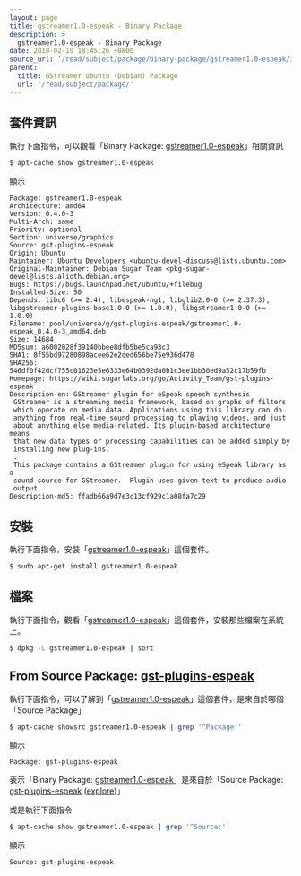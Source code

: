 ```yaml
---
layout: page
title: gstreamer1.0-espeak - Binary Package
description: >
  gstreamer1.0-espeak - Binary Package
date: 2018-02-19 18:45:26 +0800
source_url: '/read/subject/package/binary-package/gstreamer1.0-espeak/index.md'
parent:
  title: GStreamer Ubuntu (Debian) Package
  url: '/read/subject/package/'
---
```



## 套件資訊

執行下面指令，可以觀看「Binary Package: [gstreamer1.0-espeak](https://packages.ubuntu.com/artful/gstreamer1.0-espeak)」相關資訊

``` sh
$ apt-cache show gstreamer1.0-espeak
```

顯示

```
Package: gstreamer1.0-espeak
Architecture: amd64
Version: 0.4.0-3
Multi-Arch: same
Priority: optional
Section: universe/graphics
Source: gst-plugins-espeak
Origin: Ubuntu
Maintainer: Ubuntu Developers <ubuntu-devel-discuss@lists.ubuntu.com>
Original-Maintainer: Debian Sugar Team <pkg-sugar-devel@lists.alioth.debian.org>
Bugs: https://bugs.launchpad.net/ubuntu/+filebug
Installed-Size: 50
Depends: libc6 (>= 2.4), libespeak-ng1, libglib2.0-0 (>= 2.37.3), libgstreamer-plugins-base1.0-0 (>= 1.0.0), libgstreamer1.0-0 (>= 1.0.0)
Filename: pool/universe/g/gst-plugins-espeak/gstreamer1.0-espeak_0.4.0-3_amd64.deb
Size: 14684
MD5sum: a6002028f39140bbee8dfb5be5ca93c3
SHA1: 8f55bd97280898acee62e2ded656be75e936d478
SHA256: 546df0f42dcf755c01623e5e6333e64b0392da0b1c3ee1bb30ed9a52c17b59fb
Homepage: https://wiki.sugarlabs.org/go/Activity_Team/gst-plugins-espeak
Description-en: GStreamer plugin for eSpeak speech synthesis
 GStreamer is a streaming media framework, based on graphs of filters
 which operate on media data. Applications using this library can do
 anything from real-time sound processing to playing videos, and just
 about anything else media-related. Its plugin-based architecture means
 that new data types or processing capabilities can be added simply by
 installing new plug-ins.
 .
 This package contains a GStreamer plugin for using eSpeak library as a
 sound source for GStreamer.  Plugin uses given text to produce audio
 output.
Description-md5: ffadb66a9d7e3c13cf929c1a08fa7c29

```

## 安裝

執行下面指令，安裝「[gstreamer1.0-espeak](https://packages.ubuntu.com/artful/gstreamer1.0-espeak)」這個套件。

``` sh
$ sudo apt-get install gstreamer1.0-espeak
```

## 檔案

執行下面指令，觀看「[gstreamer1.0-espeak](https://packages.ubuntu.com/artful/gstreamer1.0-espeak)」這個套件，安裝那些檔案在系統上。

``` sh
$ dpkg -L gstreamer1.0-espeak | sort
```


## From Source Package: [gst-plugins-espeak](/book-framework-gstreamer/read/subject/package/source-package/gst-plugins-espeak)

執行下面指令，可以了解到「[gstreamer1.0-espeak](https://packages.ubuntu.com/artful/gstreamer1.0-espeak)」這個套件，是來自於哪個「Source Package」

``` sh
$ apt-cache showsrc gstreamer1.0-espeak | grep '^Package:'
```

顯示

```
Package: gst-plugins-espeak
```
表示「Binary Package: [gstreamer1.0-espeak](https://packages.ubuntu.com/artful/gstreamer1.0-espeak)」是來自於「Source Package: [gst-plugins-espeak](https://packages.ubuntu.com/source/artful/gst-plugins-espeak) ([explore](/book-framework-gstreamer/read/subject/package/source-package/gst-plugins-espeak))」

或是執行下面指令

``` sh
$ apt-cache show gstreamer1.0-espeak | grep '^Source:'
```

顯示

```
Source: gst-plugins-espeak
```
